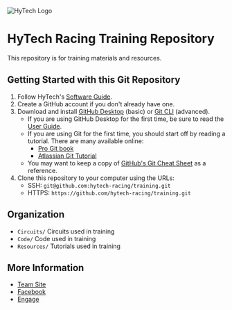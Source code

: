 ![HyTech Logo](https://hytechracing.gatech.edu/images/hytech_logo_small.png)

# HyTech Racing Training Repository

This repository is for training materials and resources.

## Getting Started with this Git Repository
1. Follow HyTech's [Software Guide](https://github.com/hytech-racing/training/tree/master/Resources).
2. Create a GitHub account if you don't already have one.
3. Download and install [GitHub Desktop](https://desktop.github.com/) (basic) or [Git CLI](https://git-scm.com/book/en/v2/Getting-Started-Installing-Git) (advanced).
    * If you are using GitHub Desktop for the first time, be sure to read the [User Guide](https://help.github.com/desktop/guides/).
    * If you are using Git for the first time, you should start off by reading a tutorial. There are many available online:
        * [Pro Git book](https://git-scm.com/book/en/v2)
        * [Atlassian Git Tutorial](https://www.atlassian.com/git/tutorials/)
    * You may want to keep a copy of [GitHub's Git Cheat Sheet](https://services.github.com/kit/downloads/github-git-cheat-sheet.pdf) as a reference.
4. Clone this repository to your computer using the URLs:
    * SSH: `git@github.com:hytech-racing/training.git`
    * HTTPS: `https://github.com/hytech-racing/training.git`

## Organization
* `Circuits/`   Circuits used in training
* `Code/`       Code used in training
* `Resources/`  Tutorials used in training

## More Information
* [Team Site](https://hytechracing.gatech.edu/)
* [Facebook](https://www.facebook.com/HyTechRacing/)
* [Engage](https://gatech.campuslabs.com/engage/organization/hytech-racing)
